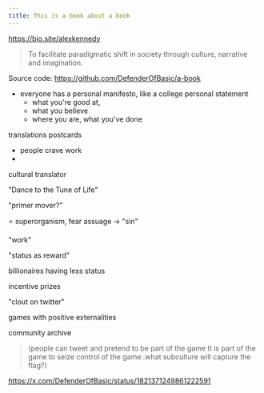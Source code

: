 ```yaml
---
title: This is a book about a book
---
```


https://bio.site/alexkennedy

> To facilitate paradigmatic shift in society through culture, narrative and imagination.


Source code: https://github.com/DefenderOfBasic/a-book


- everyone has a personal manifesto, like a college personal statement
	- what you're good at,
	- what you believe 
	- where you are, what you've done 



translations 
postcards


- people crave work
- 


cultural translator 

"Dance to the Tune of Life" 

"primer mover?"

⭐ superorganism, fear assuage -> "sin" 

"work" 


"status as reward"

billionaires having less status 

incentive prizes 

"clout on twitter"

games with positive externalities 


community archive


> (people can tweet and pretend to be part of the game It is part of the game to seize control of the game..what subculture will capture the flag?)

https://x.com/DefenderOfBasic/status/1821371249861222591






